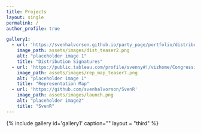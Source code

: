 ```yaml
---
title: Projects
layout: single
permalink: /
author_profile: true

gallery1:
  - url: 'https://svenhalvorson.github.io/party_page/portfolio/distribution_signatures'
    image_path: assets/images/dist_teaser2.png
    alt: "placeholder image 1"
    title: "Distribution Signatures"
  - url: 'https://public.tableau.com/profile/svenny#!/vizhome/CongressionalPowerMap/CongressionalPowerMap'
    image_path: assets/images/rep_map_teaser7.png
    alt: "placeholder image 1"
    title: "Representation Map"
  - url: 'https://github.com/svenhalvorson/SvenR'
    image_path: assets/images/launch.png
    alt: "placeholder image2"
    title: "SvenR"    
---
```


{% include gallery id='gallery1' caption="" layout = "third" %}
